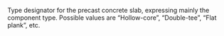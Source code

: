 ﻿Type designator for the precast concrete slab, expressing mainly the component type. Possible values are “Hollow-core”, “Double-tee”, “Flat plank”, etc.
